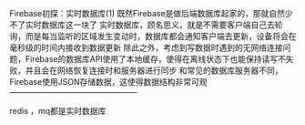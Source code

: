 Firebase初探：实时数据库(1)
既然Firebase是做后端数据库起家的，那就自然少不了实时数据库这一块了
实时数据库，顾名思义，就是不需要客户端自己去轮询，而是每当监听的区域发生变动时，数据库都会通知客户端去更新，设备将会在毫秒级的时间内接收到数据更新
除此之外，考虑到写数据时遇到的无网络连接问题，Firebase的数据库API使用了本地缓存，使得在离线状态下也能保持读写不失败，并且会在网络恢复连接时和服务器进行同步
和常见的数据库服务器不同，Firebase使用JSON存储数据，这使得数据结构非常可观
————————————————

redis  ，mq都是实时数据库

